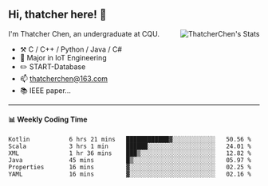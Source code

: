 ## Hi, thatcher here! :wave:

<img align="right" src="https://github-readme-stats.vercel.app/api?username=thatcherchen&title_color=333&text_color=777" alt="ThatcherChen's Stats" >

I'm Thatcher Chen, an undergraduate at CQU.

- :hammer_and_pick:  C / C++ / Python / Java / C# 
- :seedling:  Major in IoT Engineering
- :pencil2: START-Database
- :mailbox: thatcherchen@163.com
- :books: IEEE paper...

---

#### :bar_chart: Weekly Coding Time

<!--START_SECTION:waka-->

```text
Kotlin           6 hrs 21 mins   ████████████▓░░░░░░░░░░░░   50.56 %
Scala            3 hrs 1 min     ██████░░░░░░░░░░░░░░░░░░░   24.01 %
XML              1 hr 36 mins    ███▒░░░░░░░░░░░░░░░░░░░░░   12.82 %
Java             45 mins         █▒░░░░░░░░░░░░░░░░░░░░░░░   05.97 %
Properties       16 mins         ▓░░░░░░░░░░░░░░░░░░░░░░░░   02.25 %
YAML             16 mins         ▓░░░░░░░░░░░░░░░░░░░░░░░░   02.16 %
```

<!--END_SECTION:waka-->
